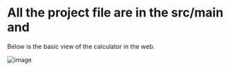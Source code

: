 <H1> All the project file are in the src/main and </H1>
<p>
  Below is the basic view of the calculator in the web.
</p>

![image](https://github.com/user-attachments/assets/78f0f6fb-b8d0-41e2-91a4-a6180b729104)


